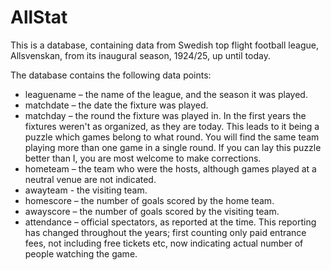 # AllStat

This is a database, containing data from Swedish top flight football league, Allsvenskan, from its inaugural season, 1924/25, up until today. 

The database contains the following data points:

* leaguename – the name of the league, and the season it was played.
* matchdate – the date the fixture was played.
* matchday – the round the fixture was played in. In the first years the fixtures weren't as organized, as they are today. This leads to it being a puzzle which games belong to what round. You will find the same team playing more than one game in a single round. If you can lay this puzzle better than I, you are most welcome to make corrections.
* hometeam – the team who were the hosts, although games played at a neutral venue are not indicated.
* awayteam - the visiting team.
* homescore – the number of goals scored by the home team.
* awayscore – the number of goals scored by the visiting team.
* attendance – official spectators, as reported at the time. This reporting has changed throughout the years; first counting only paid entrance fees, not including free tickets etc, now indicating actual number of people watching the game.

